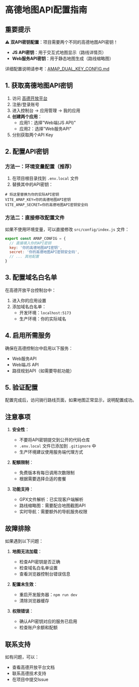 # 高德地图API配置指南

## 重要提示

⚠️ **双API密钥配置**：项目需要两个不同的高德地图API密钥！
- **JS API密钥**：用于交互式地图显示（路线详情页）
- **Web服务API密钥**：用于静态地图生成（路线缩略图）

详细配置说明请参考：[AMAP_DUAL_KEY_CONFIG.md](./AMAP_DUAL_KEY_CONFIG.md)

## 1. 获取高德地图API密钥

1. 访问 [高德开放平台](https://lbs.amap.com/)
2. 注册/登录账号
3. 进入控制台 -> 应用管理 -> 我的应用
4. **创建两个应用**：
   - 应用1：选择"Web端(JS API)"
   - 应用2：选择"Web服务API"
5. 分别获取两个API Key

## 2. 配置API密钥

### 方法一：环境变量配置（推荐）

1. 在项目根目录找到 `.env.local` 文件
2. 替换其中的API密钥：

```env
# 将这里替换为你的实际API密钥
VITE_AMAP_KEY=你的高德地图API密钥
VITE_AMAP_SECRET=你的高德地图API密钥安全码
```

### 方法二：直接修改配置文件

如果不使用环境变量，可以直接修改 `src/config/index.js` 文件：

```javascript
export const AMAP_CONFIG = {
  // 直接填入你的API密钥
  key: '你的高德地图API密钥',
  secret: '你的高德地图API密钥安全码',
  // ... 其他配置
}
```

## 3. 配置域名白名单

在高德开放平台控制台中：
1. 进入你的应用设置
2. 添加域名白名单：
   - 开发环境：`localhost:5173`
   - 生产环境：你的实际域名

## 4. 启用所需服务

确保在高德控制台中启用以下服务：
- Web服务API
- Web端JS API
- 路径规划API（如需要导航功能）

## 5. 验证配置

配置完成后，访问骑行路线页面，如果地图正常显示，说明配置成功。

## 注意事项

1. **安全性**：
   - 不要将API密钥提交到公开的代码仓库
   - `.env.local` 文件已添加到 `.gitignore` 中
   - 生产环境建议使用服务端代理方式

2. **配额限制**：
   - 免费版本有每日调用次数限制
   - 根据需要选择合适的套餐

3. **功能支持**：
   - GPX文件解析：已实现客户端解析
   - 路线缩略图：需要配合地图截图API
   - 实时导航：需要额外的导航服务权限

## 故障排除

如果遇到以下问题：

1. **地图无法加载**：
   - 检查API密钥是否正确
   - 检查域名白名单设置
   - 查看浏览器控制台错误信息

2. **配置未生效**：
   - 重启开发服务器：`npm run dev`
   - 清除浏览器缓存

3. **权限错误**：
   - 确认API密钥对应的服务已启用
   - 检查账户余额和配额

## 联系支持

如有问题，可以：
- 查看高德开放平台文档
- 联系高德技术支持
- 在项目中提交Issue